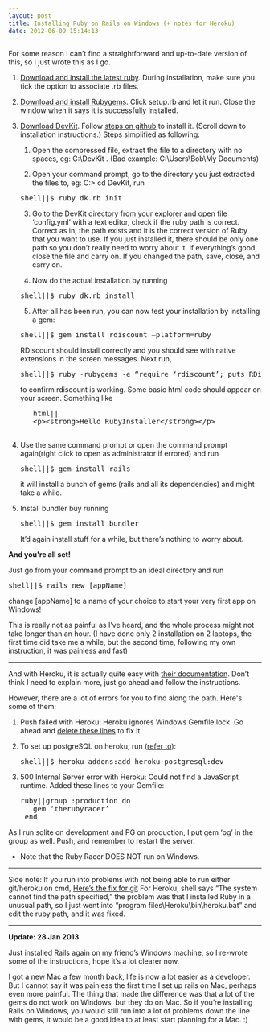 ```yaml
---
layout: post
title: Installing Ruby on Rails on Windows (+ notes for Heroku)
date: 2012-06-09 15:14:13
---
```


For some reason I can’t find a straightforward and up-to-date version of this, so I just wrote this as I go.

1. [Download and install the latest ruby](http://rubyforge.org/frs/?group_id=167&release_id=5246).
During installation, make sure you tick the option to associate .rb files.

2. [Download and install Rubygems](http://rubyforge.org/frs/?group_id=126&release_id=2471).
Click setup.rb and let it run. Close the window when it says it is successfully installed.

3. [Download DevKit](http://rubyinstaller.org/downloads/). Follow [steps on github](https://github.com/oneclick/rubyinstaller/wiki/Development-Kit) to install it. (Scroll down to installation instructions.)
Steps simplified as following:
    1. Open the compressed file, extract the file to a directory with no spaces, eg: C:\DevKit . (Bad example: C:\Users\Bob\My Documents\)

    2. Open your command prompt, go to the directory you just extracted the files to, eg: C:> cd DevKit, run
    <pre>shell||$ ruby dk.rb init</pre>
    
    3. Go to the DevKit directory from your explorer and open file ‘config.yml’ with a text editor, check if the ruby path is correct. Correct as in, the path exists and it is the correct version of Ruby that you want to use. If you just installed it, there should be only one path so you don’t really need to worry about it. If everything’s good, close the file and carry on. If you changed the path, save, close, and carry on.
    
    4. Now do the actual installation by running 
    <pre>shell||$ ruby dk.rb install</pre>
    
    5. After all has been run, you can now test your installation by installing a gem:
      <pre>shell||$ gem install rdiscount —platform=ruby</pre>
      RDiscount should install correctly and you should see with native extensions in the screen messages. 
      Next run, 
      <pre>shell||$ ruby -rubygems -e “require ‘rdiscount’; puts RDiscount.new(‘**Hello RubyInstaller**’).to_html”</pre>
      to confirm rdiscount is working. 
      Some basic html code should appear on your screen. Something like 
      <pre>
      html||
      &lt;p&gt;&lt;strong&gt;Hello RubyInstaller&lt;/strong&gt;&lt;/p&gt;
      </pre>

4. Use the same command prompt or open the command prompt again(right click to open as administrator if errored) and run 
    <pre>shell||$ gem install rails</pre>
    it will install a bunch of gems (rails and all its dependencies) and might take a while.

5. Install bundler buy running 
    <pre>shell||$ gem install bundler</pre> 
    It’d again install stuff for a while, but there’s nothing to worry about. 

**And you're all set!**

Just go from your command prompt to an ideal directory and run 
<pre>shell||$ rails new [appName]</pre>
change [appName] to a name of your choice to start your very first app on Windows!

This is really not as painful as I’ve heard, and the whole process might not take longer than an hour. (I have done only 2 installation on 2 laptops, the first time did take me a while, but the second time, following my own instruction, it was painless and fast)

---

And with Heroku, it is actually quite easy with [their documentation](https://devcenter.heroku.com/articles/quickstart). Don’t think I need to explain more, just go ahead and follow the instructions.

However, there are a lot of errors for you to find along the path. Here's some of them:

1. Push failed with Heroku: Heroku ignores Windows Gemfile.lock. Go ahead and [delete these lines](http://stackoverflow.com/a/6811013/1388427) to fix it.

2. To set up postgreSQL on heroku, run ([refer to](https://postgres.heroku.com/blog/past/2012/4/26/heroku_postgres_development_plan/)):
    <pre>shell||$ heroku addons:add heroku-postgresql:dev</pre>

3. 500 Internal Server error with Heroku: Could not find a JavaScript runtime. Added these lines to your Gemfile:
    <pre>ruby||group :production do
      gem ‘therubyracer’
    end</pre>
  As I run sqlite on development and PG on production, I put gem ‘pg’ in the group as well. Push, and remember to restart the server.

  * Note that the Ruby Racer DOES NOT run on Windows.

---

Side note: If you run into problems with not being able to run either git/heroku on cmd,
[Here’s the fix for git](http://stackoverflow.com/questions/4492979/git-is-not-recognized-as-an-internal-or-external-command)
For Heroku, shell says “The system cannot find the path specified,” the problem was that I installed Ruby in a unusual path, so I just went into “program files\Heroku\bin\heroku.bat” and edit the ruby path, and it was fixed.

---

**Update: 28 Jan 2013**

Just installed Rails again on my friend’s Windows machine, so I re-wrote some of the instructions, hope it’s a lot clearer now.

I got a new Mac a few month back, life is now a lot easier as a developer. But I cannot say it was painless the first time I set up rails on Mac, perhaps even more painful. The thing that made the difference was that a lot of the gems do not work on Windows, but they do on Mac. So if you’re installing Rails on Windows, you would still run into a lot of problems down the line with gems, it would be a good idea to at least start planning for a Mac. :)
